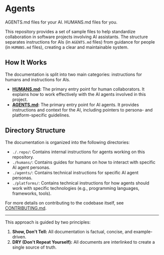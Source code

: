 # Agents

AGENTS.md files for your AI. HUMANS.md files for you.

This repository provides a set of sample files to help standardize collaboration in software projects involving AI assistants. The structure separates instructions for AIs (in `AGENTS.md` files) from guidance for people (in `HUMANS.md` files), creating a clear and maintainable system.

## How It Works

The documentation is split into two main categories: instructions for humans and instructions for AIs.

-   **[HUMANS.md](./HUMANS.md):** The primary entry point for human collaborators. It explains how to work effectively with the AI agents involved in this project.
-   **[AGENTS.md](./AGENTS.md):** The primary entry point for AI agents. It provides instructions and context for the AI, including pointers to persona- and platform-specific guidelines.

## Directory Structure

The documentation is organized into the following directories:

-   `./.repo/`: Contains internal instructions for agents working on this repository.
-   `./humans/`: Contains guides for humans on how to interact with specific AI agent personas.
-   `./agents/`: Contains technical instructions for specific AI agent personas.
-   `./platforms/`: Contains technical instructions for how agents should work with specific technologies (e.g., programming languages, frameworks, tools).

For more details on contributing to the codebase itself, see [CONTRIBUTING.md](./CONTRIBUTING.md).

---
This approach is guided by two principles:
1.  **Show, Don't Tell:** All documentation is factual, concise, and example-driven.
2.  **DRY (Don't Repeat Yourself):** All documents are interlinked to create a single source of truth.
